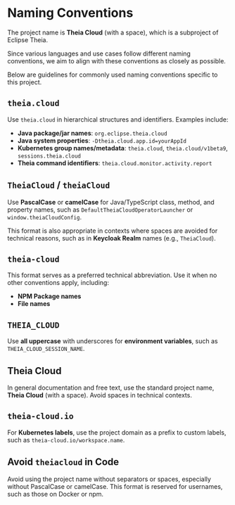 # Naming Conventions

The project name is **Theia Cloud** (with a space), which is a subproject of Eclipse Theia.

Since various languages and use cases follow different naming conventions, we aim to align with these conventions as closely as possible.

Below are guidelines for commonly used naming conventions specific to this project.

## `theia.cloud`

Use `theia.cloud` in hierarchical structures and identifiers. Examples include:

- **Java package/jar names**: `org.eclipse.theia.cloud`
- **Java system properties**: `-Dtheia.cloud.app.id=yourAppId`
- **Kubernetes group names/metadata**: `theia.cloud`, `theia.cloud/v1beta9`, `sessions.theia.cloud`
- **Theia command identifiers**: `theia.cloud.monitor.activity.report`

## `TheiaCloud` / `theiaCloud`

Use **PascalCase** or **camelCase** for Java/TypeScript class, method, and property names, such as `DefaultTheiaCloudOperatorLauncher` or `window.theiaCloudConfig`.

This format is also appropriate in contexts where spaces are avoided for technical reasons, such as in **Keycloak Realm** names (e.g., `TheiaCloud`).

## `theia-cloud`

This format serves as a preferred technical abbreviation. Use it when no other conventions apply, including:

- **NPM Package names**
- **File names**

## `THEIA_CLOUD`

Use **all uppercase** with underscores for **environment variables**, such as `THEIA_CLOUD_SESSION_NAME`.

## Theia Cloud

In general documentation and free text, use the standard project name, **Theia Cloud** (with a space). Avoid spaces in technical contexts.

## `theia-cloud.io`

For **Kubernetes labels**, use the project domain as a prefix to custom labels, such as `theia-cloud.io/workspace.name`.

## Avoid `theiacloud` in Code

Avoid using the project name without separators or spaces, especially without PascalCase or camelCase. This format is reserved for usernames, such as those on Docker or npm.
